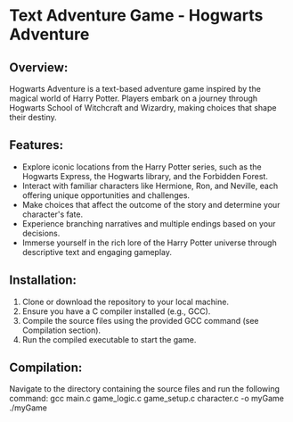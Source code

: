 # Text Adventure Game - Hogwarts Adventure

## Overview:
Hogwarts Adventure is a text-based adventure game inspired by the magical world of Harry Potter. Players embark on a journey through Hogwarts School of Witchcraft and Wizardry, making choices that shape their destiny.

## Features:
- Explore iconic locations from the Harry Potter series, such as the Hogwarts Express, the Hogwarts library, and the Forbidden Forest.
- Interact with familiar characters like Hermione, Ron, and Neville, each offering unique opportunities and challenges.
- Make choices that affect the outcome of the story and determine your character's fate.
- Experience branching narratives and multiple endings based on your decisions.
- Immerse yourself in the rich lore of the Harry Potter universe through descriptive text and engaging gameplay.

## Installation:
1. Clone or download the repository to your local machine.
2. Ensure you have a C compiler installed (e.g., GCC).
3. Compile the source files using the provided GCC command (see Compilation section).
4. Run the compiled executable to start the game.

## Compilation:
Navigate to the directory containing the source files and run the following command:
gcc main.c game_logic.c game_setup.c character.c -o myGame
./myGame

